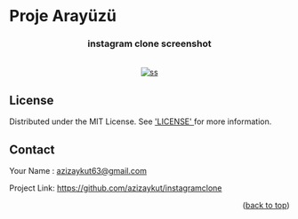 <div id="top"></div>





<br/>

# Proje Arayüzü

<h3 align="center"> instagram clone screenshot </h3>
<br/>


<div align="center">
  <a href="#">
    <img src="/img/ınstass.jpg" alt="ss" >
  </a>
</div>



## License


Distributed under the MIT License. See  <a href="https://github.com/azizaykut/instagramclone/blob/main/LICENSE">
'LICENSE'
  </a>  for more information.


## Contact

Your Name : azizaykut63@gmail.com

Project Link: https://github.com/azizaykut/instagramclone


<p align="right">(<a href="#top">back to top</a>)</p>





